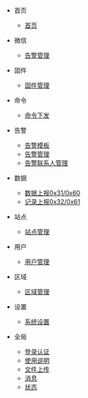 - 首页
    - [首页](/首页/首页.md)

- 微信
    - [告警管理](/微信/告警管理.md)

- 固件
    - [固件管理](/固件/固件管理.md)    

- 命令
    - [命令下发](/命令/命令下发.md)

- 告警
    - [告警模板](/告警/告警模板.md)
    - [告警管理](/告警/告警管理.md)
    - [告警联系人管理](/告警/告警联系人管理.md)

- 数据
    - [数据上报0x31/0x60](/数据/数据上报.md)
    - [记录上报0x32/0x61](/数据/记录上报.md)

- 站点
    - [站点管理](/站点/站点管理.md)

- 用户
    - [用户管理](/用户/用户管理.md)

- 区域
    - [区域管理](/区域/区域管理.md)

- 设置
  - [系统设置](/设置/系统设置.md)

- 全局
    - [登录认证](/全局/登录认证.md)
    - [使用说明](/全局/使用说明.md)
    - [文件上传](/全局/文件上传.md)
    - [消息](/全局/消息.md)
    - [状态](/全局/状态.md)